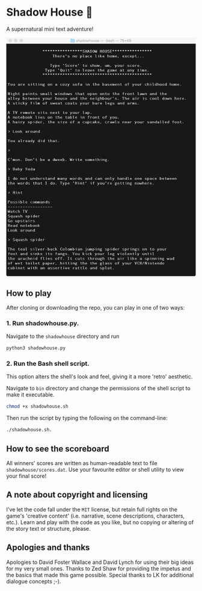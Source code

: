 # Shadow House 👻

A supernatural mini text adventure!

![alt text][snapshot]

## How to play
After cloning or downloading the repo, you can play in one of two ways:

### 1. Run shadowhouse.py.
Navigate to the `shadowhouse` directory and run

```sh
python3 shadowhouse.py
```

### 2. Run the Bash shell script.
This option alters the shell's look and feel, giving it a more 'retro'
aesthetic.

Navigate to `bin` directory and change the permissions of the shell script
to make it executable.

```sh
chmod +x shadowhouse.sh
```

Then run the script by typing the following on the command-line:

```sh
./shadowhouse.sh.
```

## How to see the scoreboard
All winners' scores are written as human-readable text to file
`shadowhouse/scores.dat`. Use your favourite editor or shell utility
to view your final score!

## A note about copyright and licensing
I've let the code fall under the `MIT` license, but retain full rights on
the game's 'creative content' (i.e. narrative, scene descriptions, characters,
etc.). Learn and play with the code as you like, but no copying or altering
of the story text or structure, please.

## Apologies and thanks
Apologies to David Foster Wallace and David Lynch for using their big ideas
for my very small ones.
Thanks to Zed Shaw for providing the impetus and the basics that made
this game possible.
Special thanks to LK for additional dialogue concepts ;-).


[snapshot]: snapshot.jpeg
